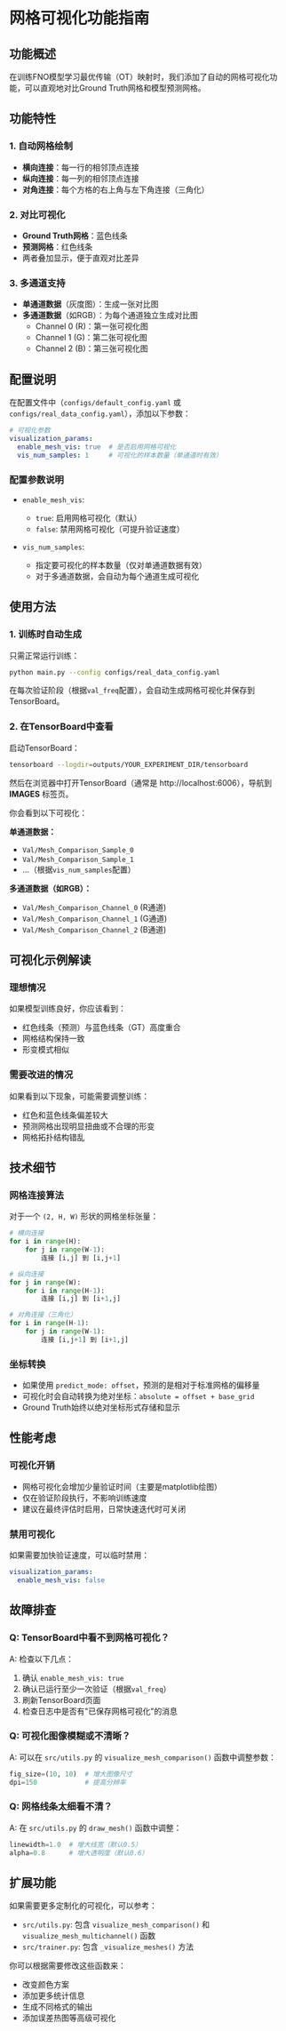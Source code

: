 # 网格可视化功能指南

## 功能概述

在训练FNO模型学习最优传输（OT）映射时，我们添加了自动的网格可视化功能，可以直观地对比Ground Truth网格和模型预测网格。

## 功能特性

### 1. 自动网格绘制
- **横向连接**：每一行的相邻顶点连接
- **纵向连接**：每一列的相邻顶点连接
- **对角连接**：每个方格的右上角与左下角连接（三角化）

### 2. 对比可视化
- **Ground Truth网格**：蓝色线条
- **预测网格**：红色线条
- 两者叠加显示，便于直观对比差异

### 3. 多通道支持
- **单通道数据**（灰度图）：生成一张对比图
- **多通道数据**（如RGB）：为每个通道独立生成对比图
  - Channel 0 (R)：第一张可视化图
  - Channel 1 (G)：第二张可视化图
  - Channel 2 (B)：第三张可视化图

## 配置说明

在配置文件中（`configs/default_config.yaml` 或 `configs/real_data_config.yaml`），添加以下参数：

```yaml
# 可视化参数
visualization_params:
  enable_mesh_vis: true  # 是否启用网格可视化
  vis_num_samples: 1     # 可视化的样本数量（单通道时有效）
```

### 配置参数说明
- `enable_mesh_vis`: 
  - `true`: 启用网格可视化（默认）
  - `false`: 禁用网格可视化（可提升验证速度）
  
- `vis_num_samples`: 
  - 指定要可视化的样本数量（仅对单通道数据有效）
  - 对于多通道数据，会自动为每个通道生成可视化

## 使用方法

### 1. 训练时自动生成

只需正常运行训练：

```bash
python main.py --config configs/real_data_config.yaml
```

在每次验证阶段（根据`val_freq`配置），会自动生成网格可视化并保存到TensorBoard。

### 2. 在TensorBoard中查看

启动TensorBoard：

```bash
tensorboard --logdir=outputs/YOUR_EXPERIMENT_DIR/tensorboard
```

然后在浏览器中打开TensorBoard（通常是 http://localhost:6006），导航到 **IMAGES** 标签页。

你会看到以下可视化：

**单通道数据：**
- `Val/Mesh_Comparison_Sample_0`
- `Val/Mesh_Comparison_Sample_1`
- ...（根据`vis_num_samples`配置）

**多通道数据（如RGB）：**
- `Val/Mesh_Comparison_Channel_0` (R通道)
- `Val/Mesh_Comparison_Channel_1` (G通道)
- `Val/Mesh_Comparison_Channel_2` (B通道)

## 可视化示例解读

### 理想情况
如果模型训练良好，你应该看到：
- 红色线条（预测）与蓝色线条（GT）高度重合
- 网格结构保持一致
- 形变模式相似

### 需要改进的情况
如果看到以下现象，可能需要调整训练：
- 红色和蓝色线条偏差较大
- 预测网格出现明显扭曲或不合理的形变
- 网格拓扑结构错乱

## 技术细节

### 网格连接算法

对于一个 `(2, H, W)` 形状的网格坐标张量：

```python
# 横向连接
for i in range(H):
    for j in range(W-1):
        连接 [i,j] 到 [i,j+1]

# 纵向连接
for j in range(W):
    for i in range(H-1):
        连接 [i,j] 到 [i+1,j]

# 对角连接（三角化）
for i in range(H-1):
    for j in range(W-1):
        连接 [i,j+1] 到 [i+1,j]
```

### 坐标转换

- 如果使用 `predict_mode: offset`，预测的是相对于标准网格的偏移量
- 可视化时会自动转换为绝对坐标：`absolute = offset + base_grid`
- Ground Truth始终以绝对坐标形式存储和显示

## 性能考虑

### 可视化开销
- 网格可视化会增加少量验证时间（主要是matplotlib绘图）
- 仅在验证阶段执行，不影响训练速度
- 建议在最终评估时启用，日常快速迭代时可关闭

### 禁用可视化

如果需要加快验证速度，可以临时禁用：

```yaml
visualization_params:
  enable_mesh_vis: false
```

## 故障排查

### Q: TensorBoard中看不到网格可视化？
A: 检查以下几点：
1. 确认 `enable_mesh_vis: true`
2. 确认已运行至少一次验证（根据`val_freq`）
3. 刷新TensorBoard页面
4. 检查日志中是否有"已保存网格可视化"的消息

### Q: 可视化图像模糊或不清晰？
A: 可以在 `src/utils.py` 的 `visualize_mesh_comparison()` 函数中调整参数：
```python
fig_size=(10, 10)  # 增大图像尺寸
dpi=150            # 提高分辨率
```

### Q: 网格线条太细看不清？
A: 在 `src/utils.py` 的 `draw_mesh()` 函数中调整：
```python
linewidth=1.0  # 增大线宽（默认0.5）
alpha=0.8      # 增大透明度（默认0.6）
```

## 扩展功能

如果需要更多定制化的可视化，可以参考：
- `src/utils.py`: 包含 `visualize_mesh_comparison()` 和 `visualize_mesh_multichannel()` 函数
- `src/trainer.py`: 包含 `_visualize_meshes()` 方法

你可以根据需要修改这些函数来：
- 改变颜色方案
- 添加更多统计信息
- 生成不同格式的输出
- 添加误差热图等高级可视化

